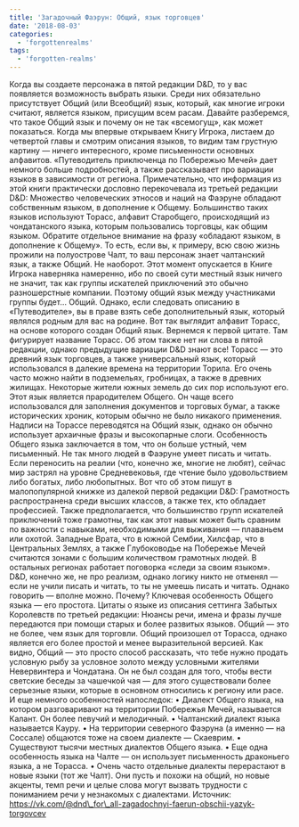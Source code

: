 ```yaml
---
title: 'Загадочный Фаэрун: Общий, язык торговцев'
date: '2018-08-03'
categories:
  - 'forgottenrealms'
tags:
  - 'forgotten-realms'
---
```


Когда вы создаете персонажа в пятой редакции D&D, то у вас появляется возможность выбрать языки. Среди них обязательно присутствует Общий (или Всеобщий) язык, который, как многие игроки считают, является языком, присущим всем расам. Давайте разберемся, что такое Общий язык и почему он не так «всемогущ», как может показаться. Когда мы впервые открываем Книгу Игрока, листаем до четвертой главы и смотрим описания языков, то видим там грустную картину — ничего интересного, кроме письменности основных алфавитов. «Путеводитель приключенца по Побережью Мечей» дает немного больше подробностей, а также рассказывает про вариации языков в зависимости от региона. Примечательно, что информация из этой книги практически дословно перекочевала из третьей редакции D&D: Множество человеческих этносов и наций на Фаэруне обладают собственным языком, в дополнение к Общему. Большинство таких языков используют Торасс, алфавит Старобщего, происходящий из чондатанского языка, которым пользовались торговцы, как общим языком. Обратите отдельное внимание на фразу «обладают языком, в дополнение к Общему». То есть, если вы, к примеру, всю свою жизнь прожили на полуострове Чалт, то ваш персонаж знает чалтанский язык, а также Общий. Не наоборот. Этот момент опускается в Книге Игрока наверняка намеренно, ибо по своей сути местный язык ничего не значит, так как группы искателей приключений это обычно разношерстные компании. Поэтому общий язык между участниками группы будет… Общий. Однако, если следовать описанию в «Путеводителе», вы в праве взять себе дополнительный язык, который являлся родным для вас на родине. Вот так выглядит алфавит Торасс, на основе которого создан Общий язык. Вернемся к первой цитате. Там фигурирует название Торасс. Об этом также нет ни слова в пятой редакции, однако предыдущие вариации D&D знают все! Торасс — это древний язык торговцев, а также универсальный язык, который использовался в далекие времена на территории Торила. Его очень часто можно найти в подземельях, гробницах, а также в древних жилищах. Некоторые жители южных земель до сих пор используют его. Этот язык является прародителем Общего. Он чаще всего использовался для заполнения документов и торговых бумаг, а также исторических хроник, которым обычно не было никакого применения. Надписи на Торассе переводятся на Общий язык, однако он обычно использует архаичные фразы и высокопарные слоги. Особенность Общего языка заключается в том, что он больше устный, чем письменный. Не так много людей в Фаэруне умеет писать и читать. Если переносить на реалии (что, конечно же, многие не любят), сейчас мир застрял на уровне Средневековья, где чтение было удовольствием либо богатых, либо любопытных. Вот что об этом пишут в малопопулярной книжке из далекой первой редакции D&D: Грамотность распространена среди высших классов, а также тех, кто обладает профессией. Также предполагается, что большинство групп искателей приключений тоже грамотны, так как этот навык может быть сравним по важности с навыками, необходимыми для выживания — плаваньем или охотой. Западные Врата, что в южной Сембии, Хилсфар, что в Центральных Землях, а также Глубоководье на Побережье Мечей считаются зонами с большим количеством грамотных людей. В остальных регионах работает поговорка «следи за своим языком». D&D, конечно же, не про реализм, однако логику никто не отменял — если не учили писать и читать, то ты не умеешь писать и читать. Однако говорить — вполне можно. Почему? Ключевая особенность Общего языка — его простота. Цитаты о языке из описания сеттинга Забытых Королевств по третьей редакции: Нюансы речи, имена и фразы лучше передаются при помощи старых и более развитых языков. Общий — это не более, чем язык для торговли. Общий произошел от Торасса, однако является его более простой и менее выразительной версией. Как видно, Общий — это просто способ рассказать, что тебе нужно продать условную рыбу за условное золото между условными жителями Невервинтера и Чондатана. Он не был создан для того, чтобы вести светские беседы за чашечкой чая — для этого существовали более серьезные языки, которые в основном относились к региону или расе. И еще немного особенностей напоследок: • Диалект Общего языка, на котором разговаривают на территории Побережья Мечей, называется Калант. Он более певучий и мелодичный. • Чалтанский диалект языка называется Кауру. • На территории северного Фаэруна (а именно — на Соссале) общаются тоже на своем диалекте — Скаеврим. • Существуют тысячи местных диалектов Общего языка. • Еще одна особенность языка на Чалте — он использует письменность драконьего языка, а не Торасса. • Очень часто отдельные диалекты перерастают в новые языки (тот же Чалт). Они пусть и похожи на общий, но новые акценты, темп речи и целые слова могут вызвать трудности с пониманием речи у незнакомых с диалектами. Источник: https://vk.com/@dnd\_for\_all-zagadochnyi-faerun-obschii-yazyk-torgovcev
